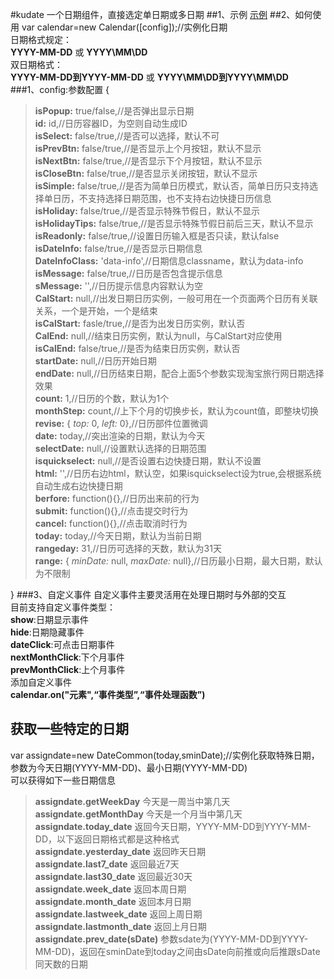 #kudate
一个日期组件，直接选定单日期或多日期
##1、示例
[示例](http://songyihong.github.com/kudate/)
##2、如何使用
var calendar=new  Calendar\(\[config\]\);//实例化日期  
日期格式规定：  
**YYYY-MM-DD** 或
__YYYY\\MM\\DD__  
双日期格式：  
**YYYY-MM-DD到YYYY-MM-DD** 或
__YYYY\\MM\\DD到YYYY\\MM\\DD__  
###1、config:参数配置
\{
> **isPopup:** true/false,//是否弹出显示日期  
> **id:** id,//日历容器ID，为空则自动生成ID  
> **isSelect:** false/true,//是否可以选择，默认不可  
> **isPrevBtn:** false/true,//是否显示上个月按钮，默认不显示  
> **isNextBtn:** false/true,//是否显示下个月按钮，默认不显示  
> **isCloseBtn:** false/true,//是否显示关闭按钮，默认不显示  
> **isSimple:** false/true,//是否为简单日历模式，默认否，简单日历只支持选择单日历，不支持选择日期范围，也不支持右边快捷日历信息  
> **isHoliday:** false/true,//是否显示特殊节假日，默认不显示  
> **isHolidayTips:** false/true,//是否显示特殊节假日前后三天，默认不显示  
> **isReadonly:** false/true,//设置日历输入框是否只读，默认false  
> **isDateInfo:** false/true,//是否显示日期信息  
> **DateInfoClass:** 'data-info',//日期信息classname，默认为data-info  
> **isMessage:** false/true,//日历是否包含提示信息  
> **sMessage:** '',//日历提示信息内容默认为空  
> **CalStart:** null,//出发日期日历实例，一般可用在一个页面两个日历有关联关系，一个是开始，一个是结束  
> **isCalStart:** fasle/true,//是否为出发日历实例，默认否  
> **CalEnd:** null,//结束日历实例，默认为null，与CalStart对应使用  
> **isCalEnd:** false/true,//是否为结束日历实例，默认否  
> **startDate:** null,//日历开始日期  
> **endDate:** null,//日历结束日期，配合上面5个参数实现淘宝旅行网日期选择效果  
> **count:** 1,//日历的个数，默认为1个  
> **monthStep:** count,//上下个月的切换步长，默认为count值，即整块切换  
> **revise:** \{
*top:* 0,
*left:* 0\},//日历部件位置微调  
> **date:** today,//突出渲染的日期，默认为今天  
> **selectDate:** null,//设置默认选择的日期范围  
> **isquickselect:** null,//是否设置右边快捷日期，默认不设置  
> **html:** '',//日历右边html，默认空，如果isquickselect设为true,会根据系统自动生成右边快捷日期  
> **berfore:** function\(\)\{\},//日历出来前的行为  
> **submit:** function\(\)\{\},//点击提交时行为  
> **cancel:** function\(\)\{\},//点击取消时行为  
> **today:** today,//今天日期，默认为当前日期  
> **rangeday:** 31,//日历可选择的天数，默认为31天  
> **range:** \{
*minDate:* null,
*maxDate:* null\},//日历最小日期，最大日期，默认为不限制  

\}
###3、自定义事件
自定义事件主要灵活用在处理日期时与外部的交互  
目前支持自定义事件类型：  
**show**:日期显示事件  
**hide**:日期隐藏事件  
**dateClick**:可点击日期事件  
**nextMonthClick**:下个月事件  
**prevMonthClick**:上个月事件  
添加自定义事件  
**calendar.on("元素",“事件类型”,“事件处理函数”)**  

获取一些特定的日期
-----------
var assigndate=new DateCommon(today,sminDate);//实例化获取特殊日期，参数为今天日期\(YYYY-MM-DD\)、最小日期\(YYYY-MM-DD\)  
可以获得如下一些日期信息  
> **assigndate.getWeekDay** 今天是一周当中第几天  
> **assigndate.getMonthDay** 今天是一个月当中第几天  
> **assigndate.today_date** 返回今天日期，YYYY-MM-DD到YYYY-MM-DD，以下返回日期格式都是这种格式  
> **assigndate.yesterday_date** 返回昨天日期  
> **assigndate.last7_date** 返回最近7天  
> **assigndate.last30_date** 返回最近30天  
> **assigndate.week_date** 返回本周日期  
> **assigndate.month_date** 返回本月日期  
> **assigndate.lastweek_date** 返回上周日期  
> **assigndate.lastmonth_date** 返回上月日期  
> **assigndate.prev_date(sDate)** 参数sdate为\(YYYY-MM-DD到YYYY-MM-DD\)，返回在sminDate到today之间由sDate向前推或向后推跟sDate同天数的日期  
